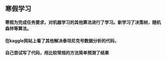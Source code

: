 ## 寒假学习
#### 寒假为完成任务要求，对机器学习的其他算法进行了学习。新学习了决策树，随机森林等算法。
#### 在kaggle网站上看了其他解决泰坦尼克号数据分析的代码，
#### 自己尝试写了代码，用比较常规的方法简单预测了结果
